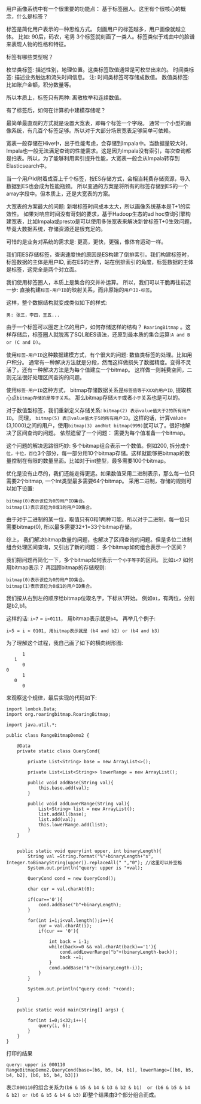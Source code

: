 用户画像系统中有一个很重要的功能点： 基于标签圈人。这里有个很核心的概念，什么是标签？

标签是简化用户表示的一种思维方式。 刻画用户的标签越多，用户画像就越立体。 比如:
90后，码农，宅男 3个标签就刻画了一类人。标签类似于戏曲中的脸谱来表现人物的性格和特征。 


标签有哪些类型呢？

枚举类标签: 描述性别，地理位置。这类标签取值通常是可枚举出来的。
时间类标签: 描述业务触达和流失时间信息。 注: 时间类标签可存储成数值。
数值类标签: 比如账户金额，积分数量等。

所以本质上，标签只有两种: 离散枚举和连续数值。  

有了标签后，如何在计算机中建模存储呢？

最简单最直观的方式就是设置大宽表，即每个标签一个字段。 通常一个小型的画像系统，有几百个标签足够。所以对于大部分场景宽表足够简单可依赖。

宽表一般存储在Hive中，出于性能考虑，会存储到Impala中。当数据量较大时，Impala也一般无法满足查询的性能需求。这是因为Impala没有索引，每次查询都是扫表。所以，为了能够利用索引提升性能，大宽表一般会从Impala转存到Elasticsearch中。

当一个用户Id附着成百上千个标签，按ES存储方式，会相当耗费存储资源，导入数据到ES也会成为性能瓶颈。 所以变通的方案是将所有的标签存储到ES的一个array字段中。但本质上，还是大宽表的方案。

大宽表的方案最大的问题: 新增标签时间成本太大，所以画像系统基本是T+1的实效性。 如果对响应时间没有苛刻的要求，基于Hadoop生态的ad hoc查询引擎构建宽表，比如Impala或presto是可以使用多张宽表来解决新曾标签T+0生效问题，毕竟大数据系统，存储资源还是很充足的。


可惜的是业务对系统的需求是: 更高，更快，更强，像体育运动一样。 

我们用ES存储标签，查询速度快的原因是ES构建了倒排索引。我们构建标签时，标签数据的主体是用户ID, 而在ES的世界，站在倒排索引的角度，标签数据的主体是标签，这完全是两个对立面。 

我们使用标签圈人，本质上是集合的交并补运算。  所以，我们可以干脆再往前迈一步: 直接构建`标签-用户ID`的映射关系，而非原始的`用户ID-标签`。

这样，整个数据结构就变成类似如下的样式:
```
男: 张三，李四，王五...
```

由于一个标签可以圈定上亿的用户，如何存储这样的结构？  `RoaringBitmap` 。这样存储后，标签圈人就脱离了SQL和ES语法，还原到最本质的集合运算:`A and B or (C and D)`。


使用`标签-用户ID`这种数据建模方式，有个很大的问题: 数值类标签的处理。比如用户积分。 通常有一种解决方法就是分段，然而这样做损失了数据精度。变得不灵活了。还有一种解决方法是为每个值建立一个bitmap。 这样做一则耗费空间，二则无法很好处理区间查询的问题。

使用`标签-用户ID`这种方式， bitmap存储数据关系是`标签值等于XXX的用户ID`, 提取核心点`bitmap存储的是等于关系`。 那么bitmap存储`大于`或者`小于`关系也是可以的。

对于数值型标签，我们重新定义存储关系: `bitmap(2) 表示value值大于2的所有用户ID`。 同理， `bitmap(5) 表示value值大于5的所有用户ID`。这样的话，计算value=(3,1000)之间的用户，使用`bitmap(3) andNot bitmap(999)`就可以了。很好地解决了区间查询的问题。 依然遗留了一个问题： 需要为每个值准备一个bitmap。

这个问题的解决思路很巧妙: 多个bitmap组合表示一个数值。例如200, 拆分成`个位，十位，百位`3个部分，每一部分用10个bitmap存储。这样就能够把bitmap的数量控制在有限的数量里面。比如对于int整型，最多需要100个bitmap。 

优化是没有止尽的，我们还能走得更远。如果数值采用二进制表示，那么每一位只需要2个bitmap, 一个Int类型最多需要64个bitmap。 采用二进制，存储的规则可以如下设置:
```
bitmap(0)表示该位为0的用户ID集合。
bitmap(1)表示该位为0或1的用户ID集合。
```
由于对于二进制的某一位，取值只有0和1两种可能，所以对于二进制，每一位只需要bitmap(0), 所以最多需要32+1=33个bitmap存储。

综上， 我们解决bitmap数量的问题，也解决了区间查询的问题。但是多位二进制组合处理区间查询，又引出了新的问题： 多个bitmap如何组合表示一个区间？

我们把问题再简化一下，多个bitmap如何表示一个`小于等于`的区间。 比如`i<7` 如何用bitmap表示？ 再回顾bitmap的存储规则:
```
bitmap(0)表示该位为0的用户ID集合。
bitmap(1)表示该位为0或1的用户ID集合。
```
我们按从右到左的顺序给bitmap位取名字，下标从1开始。 例如`01`，有两位，分别是b2,b1。

这样的话: `i<7` = `i<0111`， 用bitmap表示就是`b4`。 再举几个例子:
```
i<5 = i < 0101, 用bitmap表示就是 (b4 and b2) or (b4 and b3) 
```

为了理解这个过程，我自己画了如下的横向树形图:
```
      1
   1
      0
0
      1
   0  
      0
```
来观察这个规律，最后实现的代码如下:
```
import lombok.Data;
import org.roaringbitmap.RoaringBitmap;

import java.util.*;

public class RangeBitmapDemo2 {

    @Data
    private static class QueryCond{

        private List<String> base = new ArrayList<>();

        private List<List<String>> lowerRange = new ArrayList();

        public void addBase(String val){
            this.base.add(val);
        }

        public void addLowerRange(String val){
            List<String> list = new ArrayList();
            list.addAll(base);
            list.add(val);
            this.lowerRange.add(list);
        }
    }


    public static void query(int upper, int binaryLength){
        String val =String.format("%"+binaryLength+"s", Integer.toBinaryString(upper)).replaceAll(" ","0"); //这里可以补空格
        System.out.println("query: upper is "+val);

        QueryCond cond = new QueryCond();

        char cur = val.charAt(0);

        if(cur=='0'){
            cond.addBase("b"+binaryLength);
        }

        for(int i=1;i<val.length();i++){
            cur = val.charAt(i);
            if(cur == '0'){

                int back = i-1;
                while(back>=0 && val.charAt(back)=='1'){
                    cond.addLowerRange("b"+(binaryLength-back));
                    back -=1;
                }
                cond.addBase("b"+(binaryLength-i));
            }
        }

        System.out.println("query cond: "+cond);

    }

    public static void main(String[] args) {

        for(int i=0;i<32;i++){
            query(i, 6);
        }
    }
}

```
打印的结果
```
query: upper is 000110
RangeBitmapDemo2.QueryCond(base=[b6, b5, b4, b1], lowerRange=[[b6, b5, b4, b2], [b6, b5, b4, b3]])
```
表示`000110`的组合关系为`(b6 & b5 & b4 & b3 & b2 & b1)  or (b6 & b5 & b4 & b2) or (b6 & b5 & b4 & b3)` 即整个结果由3个部分组合而成。


































